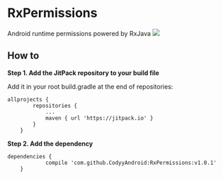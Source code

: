 # RxPermissions
Android runtime permissions powered by RxJava
[![](https://jitpack.io/v/CodyyAndroid/RxPermissions.svg)](https://jitpack.io/#CodyyAndroid/RxPermissions)

## How to
**Step 1. Add the JitPack repository to your build file**

Add it in your root build.gradle at the end of repositories:
```
allprojects {
		repositories {
			...
			maven { url 'https://jitpack.io' }
		}
	}
```
**Step 2. Add the dependency**
```
dependencies {
	        compile 'com.github.CodyyAndroid:RxPermissions:v1.0.1'
	}
```
